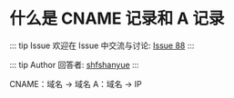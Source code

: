 # 什么是 CNAME 记录和 A 记录



::: tip Issue 
 欢迎在 Issue 中交流与讨论: [Issue 88](https://github.com/shfshanyue/Daily-Question/issues/88) 
:::

::: tip Author 
回答者: [shfshanyue](https://github.com/shfshanyue) 
:::

CNAME：域名  -> 域名
A：域名 -> IP